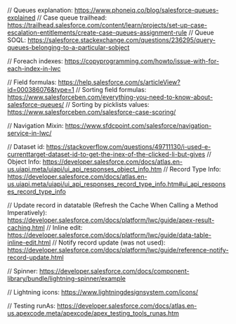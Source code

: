 // Queues explanation: https://www.phoneiq.co/blog/salesforce-queues-explained
// Case queue trailhead: https://trailhead.salesforce.com/content/learn/projects/set-up-case-escalation-entitlements/create-case-queues-assignment-rule
// Queue SOQL: https://salesforce.stackexchange.com/questions/236295/query-queues-belonging-to-a-particular-sobject

// Foreach indexes: https://copyprogramming.com/howto/issue-with-for-each-index-in-lwc

// Field formulas: https://help.salesforce.com/s/articleView?id=000386076&type=1
// Sorting field formulas: https://www.salesforceben.com/everything-you-need-to-know-about-salesforce-queues/
// Sorting by picklists values: https://www.salesforceben.com/salesforce-case-scoring/

// Navigation Mixin: https://www.sfdcpoint.com/salesforce/navigation-service-in-lwc/

// Dataset id: https://stackoverflow.com/questions/49711130/i-used-e-currenttarget-dataset-id-to-get-the-inex-of-the-clicked-li-but-gives
// Object Info: https://developer.salesforce.com/docs/atlas.en-us.uiapi.meta/uiapi/ui_api_responses_object_info.htm
// Record Type Info: https://developer.salesforce.com/docs/atlas.en-us.uiapi.meta/uiapi/ui_api_responses_record_type_info.htm#ui_api_responses_record_type_info

// Update record in datatable (Refresh the Cache When Calling a Method Imperatively): https://developer.salesforce.com/docs/platform/lwc/guide/apex-result-caching.html
// Inline edit: https://developer.salesforce.com/docs/platform/lwc/guide/data-table-inline-edit.html
// Notify record update (was not used): https://developer.salesforce.com/docs/platform/lwc/guide/reference-notify-record-update.html

// Spinner: https://developer.salesforce.com/docs/component-library/bundle/lightning-spinner/example

// Lightning icons: https://www.lightningdesignsystem.com/icons/

// Testing runAs: https://developer.salesforce.com/docs/atlas.en-us.apexcode.meta/apexcode/apex_testing_tools_runas.htm